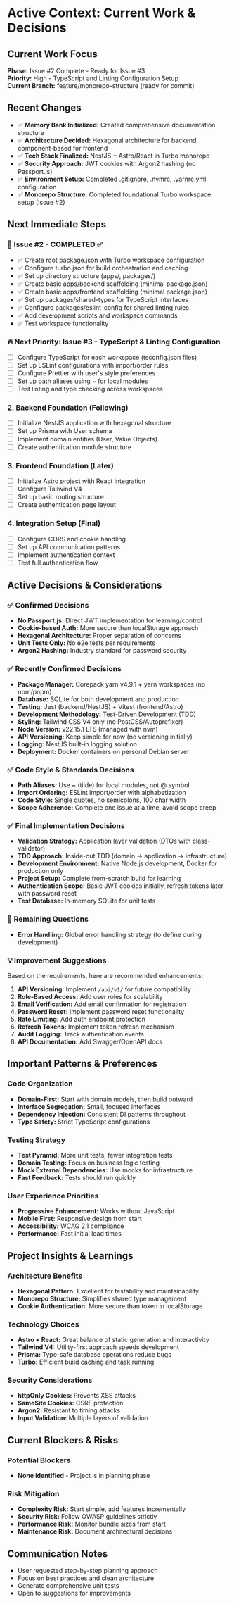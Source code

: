 # Active Context: Current Work & Decisions

## Current Work Focus

**Phase:** Issue #2 Complete - Ready for Issue #3  
**Priority:** High - TypeScript and Linting Configuration Setup  
**Current Branch:** feature/monorepo-structure (ready for commit)

## Recent Changes

- ✅ **Memory Bank Initialized:** Created comprehensive documentation structure
- ✅ **Architecture Decided:** Hexagonal architecture for backend, component-based for frontend
- ✅ **Tech Stack Finalized:** NestJS + Astro/React in Turbo monorepo
- ✅ **Security Approach:** JWT cookies with Argon2 hashing (no Passport.js)
- ✅ **Environment Setup:** Completed .gitignore, .nvmrc, .yarnrc.yml configuration
- ✅ **Monorepo Structure:** Completed foundational Turbo workspace setup (Issue #2)

## Next Immediate Steps

### 🎯 Issue #2 - COMPLETED ✅

- ✅ Create root package.json with Turbo workspace configuration
- ✅ Configure turbo.json for build orchestration and caching
- ✅ Set up directory structure (apps/, packages/)
- ✅ Create basic apps/backend scaffolding (minimal package.json)
- ✅ Create basic apps/frontend scaffolding (minimal package.json)
- ✅ Set up packages/shared-types for TypeScript interfaces
- ✅ Configure packages/eslint-config for shared linting rules
- ✅ Add development scripts and workspace commands
- ✅ Test workspace functionality

### 🔥 Next Priority: Issue #3 - TypeScript & Linting Configuration

- [ ] Configure TypeScript for each workspace (tsconfig.json files)
- [ ] Set up ESLint configurations with import/order rules
- [ ] Configure Prettier with user's style preferences
- [ ] Set up path aliases using ~ for local modules
- [ ] Test linting and type checking across workspaces

### 2. Backend Foundation (Following)

- [ ] Initialize NestJS application with hexagonal structure
- [ ] Set up Prisma with User schema
- [ ] Implement domain entities (User, Value Objects)
- [ ] Create authentication module structure

### 3. Frontend Foundation (Later)

- [ ] Initialize Astro project with React integration
- [ ] Configure Tailwind V4
- [ ] Set up basic routing structure
- [ ] Create authentication page layout

### 4. Integration Setup (Final)

- [ ] Configure CORS and cookie handling
- [ ] Set up API communication patterns
- [ ] Implement authentication context
- [ ] Test full authentication flow

## Active Decisions & Considerations

### ✅ Confirmed Decisions

- **No Passport.js:** Direct JWT implementation for learning/control
- **Cookie-based Auth:** More secure than localStorage approach
- **Hexagonal Architecture:** Proper separation of concerns
- **Unit Tests Only:** No e2e tests per requirements
- **Argon2 Hashing:** Industry standard for password security

### ✅ Recently Confirmed Decisions

- **Package Manager:** Corepack yarn v4.9.1 + yarn workspaces (no npm/pnpm)
- **Database:** SQLite for both development and production
- **Testing:** Jest (backend/NestJS) + Vitest (frontend/Astro)
- **Development Methodology:** Test-Driven Development (TDD)
- **Styling:** Tailwind CSS V4 only (no PostCSS/Autoprefixer)
- **Node Version:** v22.15.1 LTS (managed with nvm)
- **API Versioning:** Keep simple for now (no versioning initially)
- **Logging:** NestJS built-in logging solution
- **Deployment:** Docker containers on personal Debian server

### ✅ Code Style & Standards Decisions

- **Path Aliases:** Use ~ (tilde) for local modules, not @ symbol
- **Import Ordering:** ESLint import/order with alphabetization
- **Code Style:** Single quotes, no semicolons, 100 char width
- **Scope Adherence:** Complete one issue at a time, avoid scope creep

### ✅ Final Implementation Decisions

- **Validation Strategy:** Application layer validation (DTOs with class-validator)
- **TDD Approach:** Inside-out TDD (domain → application → infrastructure)
- **Development Environment:** Native Node.js development, Docker for production only
- **Project Setup:** Complete from-scratch build for learning
- **Authentication Scope:** Basic JWT cookies initially, refresh tokens later with password reset
- **Test Database:** In-memory SQLite for unit tests

### 🤔 Remaining Questions

- **Error Handling:** Global error handling strategy (to define during development)

### 💡 Improvement Suggestions

Based on the requirements, here are recommended enhancements:

1. **API Versioning:** Implement `/api/v1/` for future compatibility
2. **Role-Based Access:** Add user roles for scalability
3. **Email Verification:** Add email confirmation for registration
4. **Password Reset:** Implement password reset functionality
5. **Rate Limiting:** Add auth endpoint protection
6. **Refresh Tokens:** Implement token refresh mechanism
7. **Audit Logging:** Track authentication events
8. **API Documentation:** Add Swagger/OpenAPI docs

## Important Patterns & Preferences

### Code Organization

- **Domain-First:** Start with domain models, then build outward
- **Interface Segregation:** Small, focused interfaces
- **Dependency Injection:** Consistent DI patterns throughout
- **Type Safety:** Strict TypeScript configurations

### Testing Strategy

- **Test Pyramid:** More unit tests, fewer integration tests
- **Domain Testing:** Focus on business logic testing
- **Mock External Dependencies:** Use mocks for infrastructure
- **Fast Feedback:** Tests should run quickly

### User Experience Priorities

- **Progressive Enhancement:** Works without JavaScript
- **Mobile First:** Responsive design from start
- **Accessibility:** WCAG 2.1 compliance
- **Performance:** Fast initial load times

## Project Insights & Learnings

### Architecture Benefits

- **Hexagonal Pattern:** Excellent for testability and maintainability
- **Monorepo Structure:** Simplifies shared type management
- **Cookie Authentication:** More secure than token in localStorage

### Technology Choices

- **Astro + React:** Great balance of static generation and interactivity
- **Tailwind V4:** Utility-first approach speeds development
- **Prisma:** Type-safe database operations reduce bugs
- **Turbo:** Efficient build caching and task running

### Security Considerations

- **httpOnly Cookies:** Prevents XSS attacks
- **SameSite Cookies:** CSRF protection
- **Argon2:** Resistant to timing attacks
- **Input Validation:** Multiple layers of validation

## Current Blockers & Risks

### Potential Blockers

- **None identified** - Project is in planning phase

### Risk Mitigation

- **Complexity Risk:** Start simple, add features incrementally
- **Security Risk:** Follow OWASP guidelines strictly
- **Performance Risk:** Monitor bundle sizes from start
- **Maintenance Risk:** Document architectural decisions

## Communication Notes

- User requested step-by-step planning approach
- Focus on best practices and clean architecture
- Generate comprehensive unit tests
- Open to suggestions for improvements
